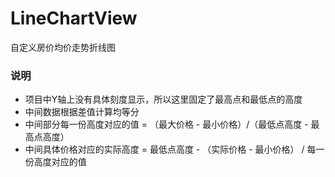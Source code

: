 # LineChartView
自定义房价均价走势折线图

### 说明
- 项目中Y轴上没有具体刻度显示，所以这里固定了最高点和最低点的高度
- 中间数据根据差值计算均等分
- 中间部分每一份高度对应的值 = （最大价格 - 最小价格）/（最低点高度 - 最高点高度）
- 中间具体价格对应的实际高度 = 最低点高度 - （实际价格 - 最小价格） / 每一份高度对应的值
